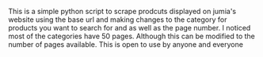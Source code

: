   This is a simple python script to scrape prodcuts displayed on jumia's website using the base url and making changes to the category for products you want to search for and as well as the page number. I noticed most of the categories have 50 pages. Although this can be modified to the number of pages available. This is open to use by anyone and everyone
  
